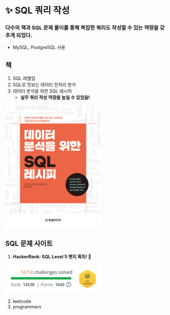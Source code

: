 # ✨ SQL 쿼리 작성
### 다수의 책과 SQL 문제 풀이를 통해 복잡한 쿼리도 작성할 수 있는 역량을 갖추게 되었다.
- MySQL, PostgreSQL 사용

## 책
1. SQL 레벨업
2. SQL로 맛보는 데이터 전처리 분석
3. 데이터 분석을 위한 SQL 레시피
	- **실무 쿼리 작성 역량을 높일 수 있었음!**
<img src="./image/sql_recipe_book.jpg" width="300" >

## SQL 문제 사이트
1. **HackerRank: SQL Level 5 뱃지 획득! 🎉**
<img src="./image/hackerrank_gold.PNG" width="300" >

2. leetcode
3. programmers
